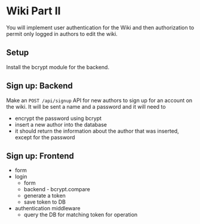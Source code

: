 # Wiki Part II

You will implement user authentication for the Wiki and then authorization to permit only logged in authors to edit the wiki.

## Setup

Install the bcrypt module for the backend.

## Sign up: Backend

Make an `POST /api/signup` API for new authors to sign up for an account on the wiki. It will be sent a name and a password and it will need to

* encrypt the password using bcrypt
* insert a new author into the database
* it should return the information about the author that was inserted, except for the password

## Sign up: Frontend


* form  
* login
  * form
  * backend - bcrypt.compare
  * generate a token
  * save token to DB
* authentication middleware
  * query the DB for matching token for operation
